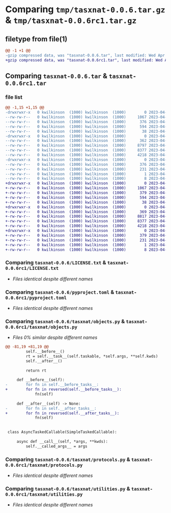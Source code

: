 # Comparing `tmp/tasxnat-0.0.6.tar.gz` & `tmp/tasxnat-0.0.6rc1.tar.gz`

## filetype from file(1)

```diff
@@ -1 +1 @@
-gzip compressed data, was "tasxnat-0.0.6.tar", last modified: Wed Apr 26 13:30:54 2023, max compression
+gzip compressed data, was "tasxnat-0.0.6rc1.tar", last modified: Wed Apr 26 13:34:41 2023, max compression
```

## Comparing `tasxnat-0.0.6.tar` & `tasxnat-0.0.6rc1.tar`

### file list

```diff
@@ -1,15 +1,15 @@
-drwxrwxr-x   0 kwilkinson  (1000) kwilkinson  (1000)        0 2023-04-26 13:30:54.572449 tasxnat-0.0.6/
--rw-rw-r--   0 kwilkinson  (1000) kwilkinson  (1000)     1067 2023-04-02 01:19:17.000000 tasxnat-0.0.6/LICENSE.txt
--rw-rw-r--   0 kwilkinson  (1000) kwilkinson  (1000)      376 2023-04-26 13:30:54.572449 tasxnat-0.0.6/PKG-INFO
--rw-rw-r--   0 kwilkinson  (1000) kwilkinson  (1000)      594 2023-04-17 14:47:22.000000 tasxnat-0.0.6/pyproject.toml
--rw-rw-r--   0 kwilkinson  (1000) kwilkinson  (1000)       38 2023-04-26 13:30:54.572449 tasxnat-0.0.6/setup.cfg
-drwxrwxr-x   0 kwilkinson  (1000) kwilkinson  (1000)        0 2023-04-26 13:30:54.568449 tasxnat-0.0.6/tasxnat/
--rw-rw-r--   0 kwilkinson  (1000) kwilkinson  (1000)      362 2023-04-25 21:10:12.000000 tasxnat-0.0.6/tasxnat/__init__.py
--rw-rw-r--   0 kwilkinson  (1000) kwilkinson  (1000)     8797 2023-04-26 13:29:55.000000 tasxnat-0.0.6/tasxnat/objects.py
--rw-rw-r--   0 kwilkinson  (1000) kwilkinson  (1000)     8377 2023-04-25 21:52:44.000000 tasxnat-0.0.6/tasxnat/protocols.py
--rw-rw-r--   0 kwilkinson  (1000) kwilkinson  (1000)     4218 2023-04-25 20:55:28.000000 tasxnat-0.0.6/tasxnat/utilities.py
-drwxrwxr-x   0 kwilkinson  (1000) kwilkinson  (1000)        0 2023-04-26 13:30:54.568449 tasxnat-0.0.6/tasxnat.egg-info/
--rw-rw-r--   0 kwilkinson  (1000) kwilkinson  (1000)      376 2023-04-26 13:30:54.000000 tasxnat-0.0.6/tasxnat.egg-info/PKG-INFO
--rw-rw-r--   0 kwilkinson  (1000) kwilkinson  (1000)      231 2023-04-26 13:30:54.000000 tasxnat-0.0.6/tasxnat.egg-info/SOURCES.txt
--rw-rw-r--   0 kwilkinson  (1000) kwilkinson  (1000)        1 2023-04-26 13:30:54.000000 tasxnat-0.0.6/tasxnat.egg-info/dependency_links.txt
--rw-rw-r--   0 kwilkinson  (1000) kwilkinson  (1000)        8 2023-04-26 13:30:54.000000 tasxnat-0.0.6/tasxnat.egg-info/top_level.txt
+drwxrwxr-x   0 kwilkinson  (1000) kwilkinson  (1000)        0 2023-04-26 13:34:41.362916 tasxnat-0.0.6rc1/
+-rw-rw-r--   0 kwilkinson  (1000) kwilkinson  (1000)     1067 2023-04-02 01:19:17.000000 tasxnat-0.0.6rc1/LICENSE.txt
+-rw-rw-r--   0 kwilkinson  (1000) kwilkinson  (1000)      379 2023-04-26 13:34:41.362916 tasxnat-0.0.6rc1/PKG-INFO
+-rw-rw-r--   0 kwilkinson  (1000) kwilkinson  (1000)      594 2023-04-17 14:47:22.000000 tasxnat-0.0.6rc1/pyproject.toml
+-rw-rw-r--   0 kwilkinson  (1000) kwilkinson  (1000)       38 2023-04-26 13:34:41.362916 tasxnat-0.0.6rc1/setup.cfg
+drwxrwxr-x   0 kwilkinson  (1000) kwilkinson  (1000)        0 2023-04-26 13:34:41.362916 tasxnat-0.0.6rc1/tasxnat/
+-rw-rw-r--   0 kwilkinson  (1000) kwilkinson  (1000)      369 2023-04-26 13:34:08.000000 tasxnat-0.0.6rc1/tasxnat/__init__.py
+-rw-rw-r--   0 kwilkinson  (1000) kwilkinson  (1000)     8817 2023-04-26 13:33:56.000000 tasxnat-0.0.6rc1/tasxnat/objects.py
+-rw-rw-r--   0 kwilkinson  (1000) kwilkinson  (1000)     8377 2023-04-25 21:52:44.000000 tasxnat-0.0.6rc1/tasxnat/protocols.py
+-rw-rw-r--   0 kwilkinson  (1000) kwilkinson  (1000)     4218 2023-04-25 20:55:28.000000 tasxnat-0.0.6rc1/tasxnat/utilities.py
+drwxrwxr-x   0 kwilkinson  (1000) kwilkinson  (1000)        0 2023-04-26 13:34:41.362916 tasxnat-0.0.6rc1/tasxnat.egg-info/
+-rw-rw-r--   0 kwilkinson  (1000) kwilkinson  (1000)      379 2023-04-26 13:34:41.000000 tasxnat-0.0.6rc1/tasxnat.egg-info/PKG-INFO
+-rw-rw-r--   0 kwilkinson  (1000) kwilkinson  (1000)      231 2023-04-26 13:34:41.000000 tasxnat-0.0.6rc1/tasxnat.egg-info/SOURCES.txt
+-rw-rw-r--   0 kwilkinson  (1000) kwilkinson  (1000)        1 2023-04-26 13:34:41.000000 tasxnat-0.0.6rc1/tasxnat.egg-info/dependency_links.txt
+-rw-rw-r--   0 kwilkinson  (1000) kwilkinson  (1000)        8 2023-04-26 13:34:41.000000 tasxnat-0.0.6rc1/tasxnat.egg-info/top_level.txt
```

### Comparing `tasxnat-0.0.6/LICENSE.txt` & `tasxnat-0.0.6rc1/LICENSE.txt`

 * *Files identical despite different names*

### Comparing `tasxnat-0.0.6/pyproject.toml` & `tasxnat-0.0.6rc1/pyproject.toml`

 * *Files identical despite different names*

### Comparing `tasxnat-0.0.6/tasxnat/objects.py` & `tasxnat-0.0.6rc1/tasxnat/objects.py`

 * *Files 0% similar despite different names*

```diff
@@ -81,19 +81,19 @@
         self.__before__()
         rt = self.__task__(self.taskable, *self.args, **self.kwds)
         self.__after__()
 
         return rt
 
     def __before__(self):
-        for fn in self.__before_tasks__:
+        for fn in reversed(self.__before_tasks__):
             fn(self)
 
     def __after__(self) -> None:
-        for fn in self.__after_tasks__:
+        for fn in reversed(self.__after_tasks__):
             fn(self)
 
 
 class AsyncTaskedCallable(SimpleTaskedCallable):
 
     async def __call__(self, *args, **kwds):
         self.__called_args__ = args
```

### Comparing `tasxnat-0.0.6/tasxnat/protocols.py` & `tasxnat-0.0.6rc1/tasxnat/protocols.py`

 * *Files identical despite different names*

### Comparing `tasxnat-0.0.6/tasxnat/utilities.py` & `tasxnat-0.0.6rc1/tasxnat/utilities.py`

 * *Files identical despite different names*

